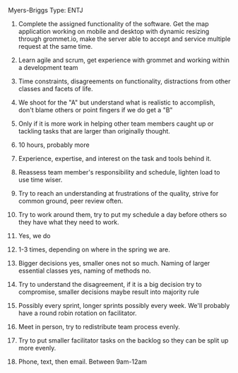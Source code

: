 Myers-Briggs Type: ENTJ

1. Complete the assigned functionality of the software. Get the map application working on mobile and desktop with dynamic resizing through grommet.io, make the server able to accept and service multiple request at the same time.

2. Learn agile and scrum, get experience with grommet and working within a development team

3. Time constraints, disagreements on functionality, distractions from other classes and facets of life.

4. We shoot for the "A" but understand what is realistic to accomplish, don't blame others or point fingers if we do get a "B"

5. Only if it is more work in helping other team members caught up or tackling tasks that are larger than originally thought.

6. 10 hours, probably more

7. Experience, expertise, and interest on the task and tools behind it.

8. Reassess team member's responsibility and schedule, lighten load to use time wiser.

9. Try to reach an understanding at frustrations of the quality, strive for common ground, peer review often.

10. Try to work around them, try to put my schedule a day before others so they have what they need to work.

11. Yes, we do

12. 1-3 times, depending on where in the spring we are.

13. Bigger decisions yes, smaller ones not so much. Naming of larger essential classes yes, naming of methods no.

14. Try to understand the disagreement, if it is a big decision try to compromise, smaller decisions maybe result into majority rule

15. Possibly every sprint, longer sprints possibly every week. We'll probably have a round robin rotation on facilitator.

16. Meet in person, try to redistribute team process evenly.

17. Try to put smaller facilitator tasks on the backlog so they can be split up more evenly.

18. Phone, text, then email. Between 9am-12am